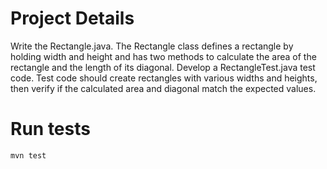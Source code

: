 # Project Details
Write the Rectangle.java. The Rectangle class defines a rectangle by holding width and height and has two methods to calculate the area of the rectangle and the length of its diagonal.
Develop a RectangleTest.java test code. Test code should create rectangles with various widths and heights, then verify if the calculated area and diagonal match the expected values.

# Run tests
```bash
mvn test
